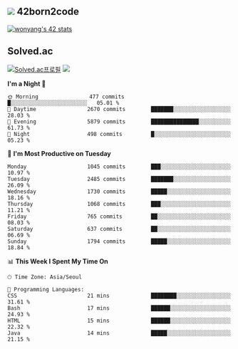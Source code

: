 
## <img src="https://img.shields.io/badge/-000000?style=flat&logo=42&logoColor=white"> 42born2code
<!--[![wonyang's 42 stats](https://badge42.vercel.app/api/v2/cl5nhe5b6007809kydha7ht42/stats?cursusId=21&coalitionId=88)](https://profile.intra.42.fr/users/wonyang)-->

[![wonyang's 42 stats](https://badge.mediaplus.ma/starryblue/wonyang?1337Badge=off&UM6P=off)](https://github.com/oakoudad/badge42)

## Solved.ac
[![Solved.ac프로필](http://mazassumnida.wtf/api/v2/generate_badge?boj=bennyws)](https://solved.ac/bennyws)
<a href="https://solved.ac/bennyws"><img src="http://mazandi.herokuapp.com/api?handle=bennyws&theme=cold"/></a>

<!--START_SECTION:waka-->
**I'm a Night 🦉** 

```text
🌞 Morning                477 commits         █░░░░░░░░░░░░░░░░░░░░░░░░   05.01 % 
🌆 Daytime                2670 commits        ███████░░░░░░░░░░░░░░░░░░   28.03 % 
🌃 Evening                5879 commits        ███████████████░░░░░░░░░░   61.73 % 
🌙 Night                  498 commits         █░░░░░░░░░░░░░░░░░░░░░░░░   05.23 % 
```
📅 **I'm Most Productive on Tuesday** 

```text
Monday                   1045 commits        ███░░░░░░░░░░░░░░░░░░░░░░   10.97 % 
Tuesday                  2485 commits        ███████░░░░░░░░░░░░░░░░░░   26.09 % 
Wednesday                1730 commits        █████░░░░░░░░░░░░░░░░░░░░   18.16 % 
Thursday                 1068 commits        ███░░░░░░░░░░░░░░░░░░░░░░   11.21 % 
Friday                   765 commits         ██░░░░░░░░░░░░░░░░░░░░░░░   08.03 % 
Saturday                 637 commits         ██░░░░░░░░░░░░░░░░░░░░░░░   06.69 % 
Sunday                   1794 commits        █████░░░░░░░░░░░░░░░░░░░░   18.84 % 
```


📊 **This Week I Spent My Time On** 

```text
🕑︎ Time Zone: Asia/Seoul

💬 Programming Languages: 
CSS                      21 mins             ████████░░░░░░░░░░░░░░░░░   31.61 % 
Bash                     17 mins             ██████░░░░░░░░░░░░░░░░░░░   24.93 % 
HTML                     15 mins             ██████░░░░░░░░░░░░░░░░░░░   22.32 % 
Java                     14 mins             █████░░░░░░░░░░░░░░░░░░░░   21.15 % 
```


<!--END_SECTION:waka-->
